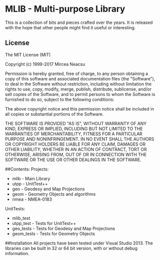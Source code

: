 # MLIB - Multi-purpose Library

This is a collection of bits and pieces crafted over the years. It is released
with the hope that other people might find it useful or interesting.

## License

The MIT License (MIT)
 
Copyright (c) 1999-2017 Mircea Neacsu

Permission is hereby granted, free of charge, to any person obtaining a copy
of this software and associated documentation files (the "Software"), to deal
in the Software without restriction, including without limitation the rights
to use, copy, modify, merge, publish, distribute, sublicense, and/or sell
copies of the Software, and to permit persons to whom the Software is
furnished to do so, subject to the following conditions:

The above copyright notice and this permission notice shall be included in all
copies or substantial portions of the Software.

THE SOFTWARE IS PROVIDED "AS IS", WITHOUT WARRANTY OF ANY KIND, EXPRESS OR
IMPLIED, INCLUDING BUT NOT LIMITED TO THE WARRANTIES OF MERCHANTABILITY,
FITNESS FOR A PARTICULAR PURPOSE AND NONINFRINGEMENT. IN NO EVENT SHALL THE
AUTHORS OR COPYRIGHT HOLDERS BE LIABLE FOR ANY CLAIM, DAMAGES OR OTHER
LIABILITY, WHETHER IN AN ACTION OF CONTRACT, TORT OR OTHERWISE, ARISING FROM,
OUT OF OR IN CONNECTION WITH THE SOFTWARE OR THE USE OR OTHER DEALINGS IN THE
SOFTWARE.


##Contents:
Projects:
  - mlib - Main Library
  - utpp - UnitTest++
  - geo  - Geodesy and Map Projections
  - geom - Geometry Objects and algorithms
  - nmea - NMEA-0183 
  
UnitTests:
  - mlib_test
  - utpp_test   - Tests for UnitTest++
  - geo_tests   - Tests for Geodesy and Map Projections
  - geom_tests  - Tests for Geometry Objects

##Installation
All projects have been tested under Visual Studio 2013. The libraries can be 
built in 32 or 64 bit version, with or without debug information.
